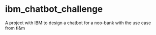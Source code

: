 # ibm_chatbot_challenge
A project with IBM to design a chatbot for a neo-bank with the use case from ti&amp;m
